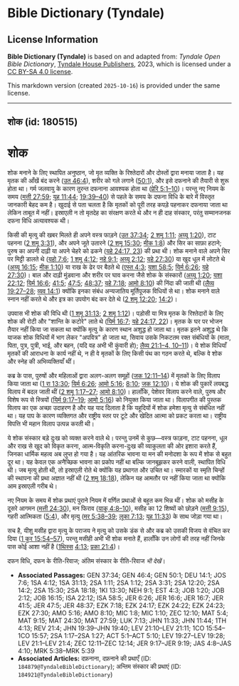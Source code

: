 # Bible Dictionary (Tyndale)

## License Information

**Bible Dictionary (Tyndale)** is based on and adapted from: _Tyndale Open Bible Dictionary_, [Tyndale House Publishers](https://tyndaleopenresources.com/), 2023, which is licensed under a [CC BY-SA 4.0 license](https://creativecommons.org/licenses/by-sa/4.0/legalcode.en).

This markdown version (created `2025-10-16`) is provided under the same license.



--------------------------------

## शोक (id: 180515)

शोक
===

शोक मनाने के लिए स्थापित अनुष्ठान, जो मृत व्यक्ति के रिश्तेदारों और दोस्तों द्वारा मनाया जाता है। यह मृतक की आँखें बंद करने ([उत 46:4](https://ref.ly/Gen46:4)), शरीर को गले लगाने ([50:1](https://ref.ly/Gen50:1)), और इसे दफनाने की तैयारी से शुरू होता था। गर्म जलवायु के कारण तुरन्त दफनाना आवश्यक होता था ([प्रेरि 5:1–10](https://ref.ly/Acts5:1-Acts5:10))। परन्तु नए नियम के समय ([मत्ती 27:59](https://ref.ly/Matt27:59); [यूह 11:44](https://ref.ly/John11:44); [19:39–40](https://ref.ly/John19:39-John19:40)) से पहले के समय के दफना विधि के बारे में विस्तृत जानकारी बेहद कम है। खुदाई से पता चलता है कि मृतकों को पूरी तरह कपड़े पहनाकर दफनाया जाता था लेकिन ताबूत में नहीं। इस्राएली न तो मृतदेह का संरक्षण करते थे और न ही दाह संस्कार, परंतु सम्मानजनक दफना विधि अत्यावश्यक थी।

किसी की मृत्यु की खबर मिलते ही अपने वस्त्र फाड़ने ([उत 37:34](https://ref.ly/Gen37:34); [2 शमू 1:11](https://ref.ly/2Sam1:11); [अय्यू 1:20](https://ref.ly/Job1:20)), टाट पहनना ([2 शमू 3:31](https://ref.ly/2Sam3:31)), और अपने जूते उतारने ([2 शमू 15:30](https://ref.ly/2Sam15:30); [मीक 1:8](https://ref.ly/Mic1:8)) और सिर का साफ़ा हटाने; पुरुष का अपनी दाढ़ी या अपने चेहरे को ढकने ([यहे 24:17, 23](https://ref.ly/Ezek24:17)) की प्रथा थी। शोक मनाने वाले अपने सिर पर मिट्टी डालते थे ([यहो 7:6](https://ref.ly/Josh7:6); [1 शमू 4:12](https://ref.ly/1Sam4:12); [नहे 9:1](https://ref.ly/Neh9:1); [अय्यू 2:12](https://ref.ly/Job2:12); [यहे 27:30](https://ref.ly/Ezek27:30)) या खुद धूल में लोटते थे ([अय्यू 16:15](https://ref.ly/Job16:15); [मीक 1:10](https://ref.ly/Mic1:10)) या राख के ढेर पर बैठते थे ([एस्त 4:3](https://ref.ly/Esth4:3); [यशा 58:5](https://ref.ly/Isa58:5); [यिर्म 6:26](https://ref.ly/Jer6:26); [यहे 27:30](https://ref.ly/Ezek27:30))। बाल और दाढ़ी मुंडवाना और शरीर पर घाव करना जैसे शोक के संस्कारों ([अय्यू 1:20](https://ref.ly/Job1:20); [यशा 22:12](https://ref.ly/Isa22:12); [यिर्म 16:6](https://ref.ly/Jer16:6); [41:5](https://ref.ly/Jer41:5); [47:5](https://ref.ly/Jer47:5); [48:37](https://ref.ly/Jer48:37); [यहे 7:18](https://ref.ly/Ezek7:18); [आमो 8:10](https://ref.ly/Amos8:10)) की निंदा की जाती थी ([लैव्य 19:27–28](https://ref.ly/Lev19:27-Lev19:28); [व्यव 14:1](https://ref.ly/Deut14:1)) क्योंकि इनका संबंध अन्यजातिय मूर्तिपूजक विधियों से था। शोक मनाने वाले स्नान नहीं करते थे और इत्र का उपयोग बंद कर देते थे ([2 शमू 12:20](https://ref.ly/2Sam12:20); [14:2](https://ref.ly/2Sam14:2))।

उपवास भी शोक की विधि थी ([1 शमू 31:13](https://ref.ly/1Sam31:13); [2 शमू 1:12](https://ref.ly/2Sam1:12))। पड़ोसी या मित्र मृतक के रिश्तेदारों के लिए शोक की रोटी और "शान्ति के कटोरे" लाते थे ([यिर्म 16:7](https://ref.ly/Jer16:7); [यहे 24:17, 22](https://ref.ly/Ezek24:17))। मृतक के घर पर भोजन तैयार नहीं किया जा सकता था क्योंकि मृत्यु के कारण स्थान अशुद्ध हो जाता था। मृतक इतने अशुद्ध थे कि याजक शोक विधियों में भाग लेकर "अपवित्र" हो जाता था, सिवाय उसके निकटतम रक्त संबंधियों के (माता, पिता, पुत्र, पुत्री, भाई, और बहन, (यदि वह अभी भी कुंवारी हो); [लैव्य 21:1–4, 10–11](https://ref.ly/Lev21:1-Lev21:4))। ये शोक विधियाँ मृतकों की आराधना के कार्य नहीं थे, न ही वे मृतकों के लिए किसी पंथ का गठन करते थे, बल्कि वे शोक और स्नेह की अभिव्यक्तियाँ थीं।

कब्र के पास, पुरुषों और महिलाओं द्वारा अलग\-अलग समूहों ([जक 12:11–14](https://ref.ly/Zech12:11-Zech12:14)) में मृतकों के लिए विलाप किया जाता था ([1 रा 13:30](https://ref.ly/1Kgs13:30); [यिर्म 6:26](https://ref.ly/Jer6:26); [आमो 5:16](https://ref.ly/Amos5:16); [8:10](https://ref.ly/Amos8:10); [जक 12:10](https://ref.ly/Zech12:10))। ये शोक की पुकारें लयबद्ध विलाप में बदल जाती थीं ([2 शमू 1:17–27](https://ref.ly/2Sam1:17-2Sam1:27); [आमो 8:10](https://ref.ly/Amos8:10))। हालाँकि, पेशेवर विलाप करने वाले, पुरुष और विशेष रूप से स्त्रियों ([यिर्म 9:17–19](https://ref.ly/Jer9:17-Jer9:19); [आमो 5:16](https://ref.ly/Amos5:16)) को नियुक्त किया जाता था। विलापगीत की पुस्तक विलाप का एक अच्छा उदाहरण है और यह याद दिलाता है कि यहूदियों में शोक हमेशा मृत्यु से संबंधित नहीं था। यह पाप के कारण व्यक्तिगत और राष्ट्रीय स्तर पर टूटे और खेदित आत्मा को प्रकट करता था। राष्ट्रीय विपत्ति भी महान विलाप उत्पन्न करती थी।

ये शोक संस्कार बड़े दुःख को व्यक्त करने वाले थे। परन्तु उनमें से कुछ—वस्त्र फाड़ना, टाट पहनना, धूल और राख से खुद को विकृत करना, आत्म\-विकृति करना\-दुःख की व्याकुलता की ओर इशारा करते हैं, जिनका धार्मिक महत्व अब लुप्त हो गया है। यह आंतरिक भावना या मन की मनोदशा के रूप में शोक से बहुत दूर था। यह केवल एक अनैच्छिक भावना का प्रकोप नहीं था बल्कि जानबूझकर करने वाली, स्थापित विधि थी। जब मृत्यु होती थी, तो इस्राएली रोते थे क्योंकि यह प्रथागत और उचित था। स्मारकों या स्मृति चिन्हों की स्थापना की प्रथा अज्ञात नहीं थी ([2 शमू 18:18](https://ref.ly/2Sam18:18)), लेकिन यह आमतौर पर नहीं किया जाता था क्योंकि आम इस्राएली गरीब थे।

नए नियम के समय में शोक प्रथाएं पुराने नियम में वर्णित प्रथाओं से बहुत कम भिन्न थीं। शोक को मसीह के दूसरे आगमन ([मत्ती 24:30](https://ref.ly/Matt24:30)), मन फिराव ([याकू 4:8–10](https://ref.ly/Jas4:8-Jas4:10)), मसीह का 12 शिष्यों को छोड़ने ([मत्ती 9:15](https://ref.ly/Matt9:15)), गहरी आत्मिकता ([5:4](https://ref.ly/Matt5:4)), और मृत्यु ([मर 5:38–39](https://ref.ly/Mark5:38-Mark5:39); [लूका 7:13](https://ref.ly/Luke7:13); [यूह 11:33](https://ref.ly/John11:33)) के साथ जोड़ा गया था।

सच है, यीशु मसीह द्वारा मृत्यु के पराजय ने मृत्यु को उसके डंक से और कब्र को उसकी विजय से वंचित कर दिया ([1 कुर 15:54–57](https://ref.ly/1Cor15:54-1Cor15:57)), परन्तु मसीही अभी भी शोक मनाते हैं, हालाँकि उन लोगों की तरह नहीं जिनके पास कोई आशा नहीं है ([1](https://ref.ly/1Thess4:13)[थिस्स](https://ref.ly/1Thess4:13) [4:13](https://ref.ly/1Thess4:13); [प्रका 21:4](https://ref.ly/Rev21:4))।

दफन विधि, दफन के रीति\-रिवाज; अंतिम संस्कार के रीति\-रिवाज *भी देखें*।

* **Associated Passages:** GEN 37:34; GEN 46:4; GEN 50:1; DEU 14:1; JOS 7:6; 1SA 4:12; 1SA 31:13; 2SA 1:11; 2SA 1:12; 2SA 3:31; 2SA 12:20; 2SA 14:2; 2SA 15:30; 2SA 18:18; 1KI 13:30; NEH 9:1; EST 4:3; JOB 1:20; JOB 2:12; JOB 16:15; ISA 22:12; ISA 58:5; JER 6:26; JER 16:6; JER 16:7; JER 41:5; JER 47:5; JER 48:37; EZK 7:18; EZK 24:17; EZK 24:22; EZK 24:23; EZK 27:30; AMO 5:16; AMO 8:10; MIC 1:8; MIC 1:10; ZEC 12:10; MAT 5:4; MAT 9:15; MAT 24:30; MAT 27:59; LUK 7:13; JHN 11:33; JHN 11:44; 1TH 4:13; REV 21:4; JHN 19:39–JHN 19:40; LEV 21:10–LEV 21:11; 1CO 15:54–1CO 15:57; 2SA 1:17–2SA 1:27; ACT 5:1–ACT 5:10; LEV 19:27–LEV 19:28; LEV 21:1–LEV 21:4; ZEC 12:11–ZEC 12:14; JER 9:17–JER 9:19; JAS 4:8–JAS 4:10; MRK 5:38–MRK 5:39
* **Associated Articles:** दफ़नाना, दफ़नाने की प्रथाएँ (ID: `184879@TyndaleBibleDictionary`); अन्तिम संस्कार की प्रथाएं  (ID: `184921@TyndaleBibleDictionary`)

